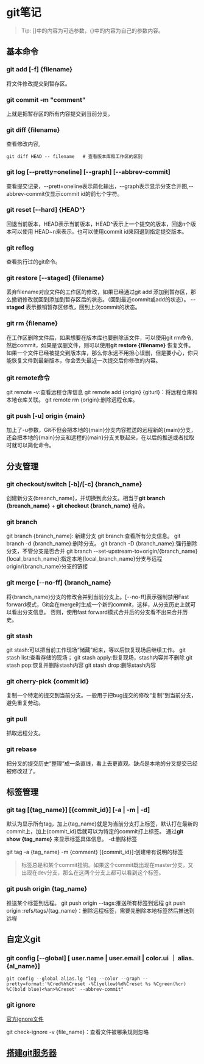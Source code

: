 # git笔记

> Tip: []中的内容为可选参数，{}中的内容为自己的参数内容。

## 基本命令

### git add [-f] {filename}

将文件修改提交到暂存区。

### git commit -m "comment"

上就是把暂存区的所有内容提交到当前分支。

### git diff {filename}

查看修改内容,

```git
git diff HEAD -- filename   # 查看版本库和工作区的区别
```

### git log [--pretty=oneline] [--graph] [--abbrev-commit]

查看提交记录，--prett=oneline表示简化输出，--graph表示显示分支合并图,--abbrev-commit仅显示commit id的前七个字符。

### git reset [--hard] {HEAD^}

回退当前版本，HEAD表示当前版本，HEAD^表示上一个提交的版本，回退n个版本可以使用 HEAD~n来表示。也可以使用commit id来回退到指定提交版本。

### git reflog

查看执行过的git命令。

### git restore [--staged] {filename}

丢弃filename对应文件的工作区的修改，如果已经通过git add 添加到暂存区，那么撤销修改就回到添加到暂存区后的状态。（回到最近commit或add的状态）。 **--staged** 表示撤销暂存区修改，回到上次commit的状态。

### git rm {filename}

在工作区删除文件后，如果想要在版本库也要删除该文件，可以使用git rm命令,然后commit，如果是误删文件，则可以使用**git restore {filename}** 恢复文件。
如果一个文件已经被提交到版本库，那么你永远不用担心误删，但是要小心，你只能恢复文件到最新版本，你会丢失最近一次提交后你修改的内容。

### git remote命令

git remote -v:查看远程仓库信息
git remote add {origin} {giturl}：将远程仓库和本地仓库关联。
git remote rm {origin}:删除远程仓库。

### git push [-u] origin {main}

加上了-u参数，Git不但会把本地的{main}分支内容推送的远程新的{main}分支，还会把本地的{main}分支和远程的{main}分支关联起来，在以后的推送或者拉取时就可以简化命令。

## 分支管理

### git checkout/switch [-b]/[-c] {branch_name}

创建新分支{breanch_name}，并切换到此分支。相当于**git branch {breanch_name}** + **git checkout {branch_name}** 组合。

### git branch

git branch {branch_name}: 新建分支
git branch:查看所有分支信息。
git branch -d {branch_name}:删除分支。
git branch -D {branch_name}:强行删除分支，不管分支是否合并
git branch --set-upstream-to=origin/{branch_name} {local_branch_name}:指定本地{local_branch_name}分支与远程origin/{branch_name}分支的链接

### git merge [--no-ff] {branch_name}

将{branch_name}分支的修改合并到当前分支上。[--no-ff]表示强制禁用Fast forward模式，Git会在merge时生成一个新的commit，这样，从分支历史上就可以看出分支信息。
否则，使用fast forward模式合并后的分支看不出来合并历史。

### git stash

git stash:可以把当前工作现场“储藏”起来，等以后恢复现场后继续工作。
git stash list:查看存储的现场；
git stash apply:恢复现场，stash内容并不删除
git stash pop:恢复并删除stash内容
git stash drop:删除stash内容

### git cherry-pick {commit id}

复制一个特定的提交到当前分支。一般用于把bug提交的修改“复制”到当前分支，避免重复劳动。

### git pull 

抓取远程分支。

### git rebase

把分叉的提交历史“整理”成一条直线，看上去更直观。缺点是本地的分叉提交已经被修改过了。

## 标签管理

### git tag [{tag_name}] [{commit_id}] [-a | -m | -d]

默认为显示所有tag，加上{tag_name}就是为当前分支打上标签，默认打在最新的commit上，加上{commit_id}后就可以为特定的commit打上标签。
通过**git show {tag_name}** 来显示标签具体信息。
-d:删除标签

git tag -a {tag_name} -m {comment} [{commit_id}]:创建带有说明的标签

> 标签总是和某个commit挂钩。如果这个commit既出现在master分支，又出现在dev分支，那么在这两个分支上都可以看到这个标签。

### git push origin {tag_name}

推送某个标签到远程。
git push origin --tags:推送所有标签到远程
git push origin :refs/tags/{tag_name}：删除远程标签，需要先删除本地标签然后推送到远程

## 自定义git

### git config [--global] [ user.name | user.email | color.ui ｜ alias.{al_name}]
```git 
git config --global alias.lg "log --color --graph --pretty=format:'%Cred%h%Creset -%C(yellow)%d%Creset %s %Cgreen(%cr) %C(bold blue)<%an>%Creset' --abbrev-commit"
```

### git ignore

[官方ignore文件](https://github.com/github/gitignore)

git check-ignore -v {file_name}：查看文件被哪条规则忽略

## [搭建git服务器](https://www.liaoxuefeng.com/wiki/896043488029600/899998870925664)

